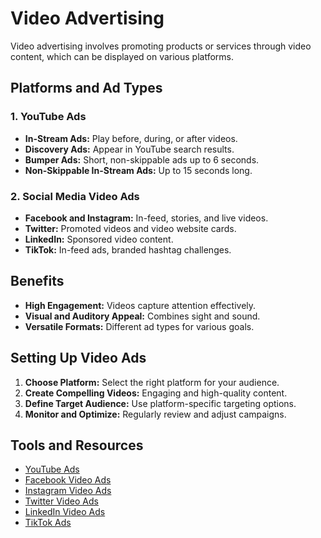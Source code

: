 # Video Advertising

Video advertising involves promoting products or services through video content, which can be displayed on various platforms.

## Platforms and Ad Types

### 1. YouTube Ads
- **In-Stream Ads:** Play before, during, or after videos.
- **Discovery Ads:** Appear in YouTube search results.
- **Bumper Ads:** Short, non-skippable ads up to 6 seconds.
- **Non-Skippable In-Stream Ads:** Up to 15 seconds long.

### 2. Social Media Video Ads
- **Facebook and Instagram:** In-feed, stories, and live videos.
- **Twitter:** Promoted videos and video website cards.
- **LinkedIn:** Sponsored video content.
- **TikTok:** In-feed ads, branded hashtag challenges.

## Benefits
- **High Engagement:** Videos capture attention effectively.
- **Visual and Auditory Appeal:** Combines sight and sound.
- **Versatile Formats:** Different ad types for various goals.

## Setting Up Video Ads
1. **Choose Platform:** Select the right platform for your audience.
2. **Create Compelling Videos:** Engaging and high-quality content.
3. **Define Target Audience:** Use platform-specific targeting options.
4. **Monitor and Optimize:** Regularly review and adjust campaigns.

## Tools and Resources
- [YouTube Ads](https://www.youtube.com/ads/)
- [Facebook Video Ads](https://www.facebook.com/business/ads/video)
- [Instagram Video Ads](https://business.instagram.com/advertising/)
- [Twitter Video Ads](https://business.twitter.com/en/advertising/campaign-types/video-views.html)
- [LinkedIn Video Ads](https://business.linkedin.com/marketing-solutions/ads/video-ads)
- [TikTok Ads](https://www.tiktok.com/business/en-US/ads)

